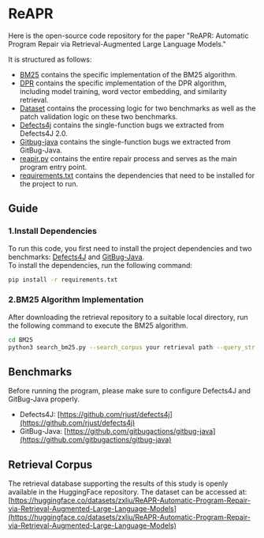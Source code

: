 # ReAPR
Here is the open-source code repository for the paper "ReAPR: Automatic Program Repair via Retrieval-Augmented Large Language Models."

It is structured as follows:
- [BM25](BM25) contains the specific implementation of the BM25 algorithm.
- [DPR](DPR) contains the specific implementation of the DPR algorithm, including model training, word vector embedding, and similarity retrieval.
- [Dataset](Dataset) contains the processing logic for two benchmarks as well as the patch validation logic on these two benchmarks.
- [Defects4j](Defects4j) contains the single-function bugs we extracted from Defects4J 2.0.
- [Gitbug-java](Gitbug-java) contains the single-function bugs we extracted from GitBug-Java.
- [reapir.py](repair.py) contains the entire repair process and serves as the main program entry point.
- [requirements.txt](requirements.txt) contains the dependencies that need to be installed for the project to run.

## Guide
### 1.Install Dependencies
To run this code, you first need to install the project dependencies and two benchmarks: [Defects4J](https://github.com/rjust/defects4j) and [GitBug-Java](https://github.com/gitbugactions/gitbug-java).<br>
To install the dependencies, run the following command:
```bash
pip install -r requirements.txt
```
### 2.BM25 Algorithm Implementation
After downloading the retrieval repository to a suitable local directory, run the following command to execute the BM25 algorithm.
```bash
cd BM25
python3 search_bm25.py --search_corpus your retrieval path --query_str the string to be retrieved --same_name results save location --temp_path temp path
```
## Benchmarks

Before running the program, please make sure to configure Defects4J and GitBug-Java properly.<br>
- Defects4J: [https://github.com/rjust/defects4j](https://github.com/rjust/defects4j)<br>
- GitBug-Java: [https://github.com/gitbugactions/gitbug-java](https://github.com/gitbugactions/gitbug-java)

## Retrieval Corpus

The retrieval database supporting the results of this study is openly available in the HuggingFace repository. The dataset can be accessed at: [https://huggingface.co/datasets/zxliu/ReAPR-Automatic-Program-Repair-via-Retrieval-Augmented-Large-Language-Models](https://huggingface.co/datasets/zxliu/ReAPR-Automatic-Program-Repair-via-Retrieval-Augmented-Large-Language-Models)

